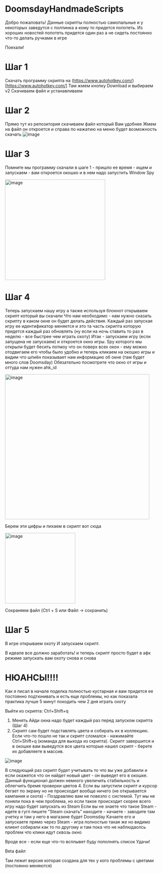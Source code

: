 # DoomsdayHandmadeScripts

Добро пожаловать!
Данные скрипты полностью самопальные и у некоторых заведутся с полпинка а кому то придется попотеть.
Из хороших новостей попотеть придется один раз а не сидеть постоянно что-то делать ручками в игре

Поехали!

# Шаг 1
Скачать программу скрипта на (https://www.autohotkey.com/)[https://www.autohotkey.com/]
Там жмем кнопку Download и выбираем v2
Скачиваем файл и устанавливаем

# Шаг 2 
Прямо тут из репозитория скачиваем файл который Вам удобнее
Жмем на файл он откроется и справа по нажатию на меню будет возможность скачать
![image](https://github.com/user-attachments/assets/eff0d512-f68a-4c59-a021-bac69ee74f24)

# Шаг 3
Помните мы программу скачали в шаге 1 - пришло ее время - ищем и запускаем - вам откроется окошко
и в нем надо запустить Window Spy

<img width="331" alt="image" src="https://github.com/user-attachments/assets/7d108ebe-72b9-460a-a436-f758963894cf">

# Шаг 4
Теперь запускаем нашу игру а также используя блокнот открываем скрипт который вы скачали
Что нам необходимо - нам нужно сказать скрипту в каком окне он будет делать действия. Каждый раз запуская игру ее идентификатор
меняется и это та часть скрипта которую придется каждый раз обновлять (ну если на ночь ставить то раз в неделю - все быстрее чем играть охоту)
Итак - запускаем игру (если запущена не запускаем) и откроется окно игры. Spy которого мы открыли будет бесить потмоу что он поверх всех окон - ему можно
отодвигаем его чтобы было удобно и теперь кликаем на окошко игры и видим что шпиён показывает нам информацию об окне (там будет много слов Doomsday)
Обязательно посмотрите что окно от игры и оттуда нам нужен ahk_id

<img width="477" alt="image" src="https://github.com/user-attachments/assets/4b32c07d-db89-459a-bd99-93e6b3f2e2f0">

Берем эти цифры и пихаем в скрипт вот сюда

<img width="232" alt="image" src="https://github.com/user-attachments/assets/5dd729f1-dbda-41aa-abee-18a640366d40">

Сохраняем файл (Ctrl + S или Файл -> сохранить)

# Шаг 5
В игре открываем охоту
И запускаем скрипт.

В идеале все должно заработать! и теперь скрипт просто будет в афк режиме запускать вам охоту снова и снова

# НЮАНСЫ!!!!

Как я писал в начале поделка полностью кустарная и вам придется ее постоянно подтюнивать и есть еще проблемы,
но как показала практика лучше 5 минут покодить чем 2 дня играть охоту

Выйти из скрипта: Ctrl+Shift+q

1. Менять Айди окна надо будет каждый раз перед запуском скрипта (Шаг 4)
2. Скрипт сам будет подставлять цвета и собирать их в коллекцию. Если что-то пошло не так и скрипт сломался - нажимайте Ctrl+Shift+q (команда для выхода из скрипта). Скрипт завершится и в окошке вам выведутся все цвета которые нашел скрипт - берете их добавляете в массив.

![image](https://github.com/user-attachments/assets/a0a47135-128c-49f3-b6de-e859a7241e28)

В следующий раз скрипт будет учитывать то что вы уже добавили и если окажется что он найдет новый цвет - он выведет его в окошке.
Данный функционал должен немного увеличить стабильность и облегчить бремя проверки цветов
4. Если вы запустили скрипт и курсор бегает по экрану но не происходит вообще ничего (не открывается кампания и охота) - 
Поздравляю вам не повезло с системой. Тут мы не поняли пока в чем проблема, но если такое происходит скорее всего игру надо будет запускать из Steam
Если вы не знаете что такое Steam - идете в гугл пишете "Steam скачать" находите - качаете - заводите там учетку и там у него в магазине будет Doomsday
Качаете его и запускаете прямо через Steam - игра полностью такая же но видимо клиент собирали как то по другому и там пока что не наблюдаолсь проблем что клики идут сквозь окно

Вроде все - если еще что-то всплывет буду пополнять список
Удачи!

Beta файл

Там лежит версия которая создана для тех у кого проблемы с цветами (постоянно меняются) 



